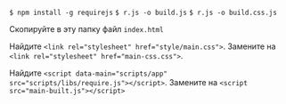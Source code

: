 ``$ npm install -g requirejs``
``$ r.js -o build.js``
``$ r.js -o build.css.js``

Скопируйте в эту папку файл ``index.html``

Найдите ``<link rel="stylesheet" href="style/main.css">``. Замените на ``<link rel="stylesheet" href="main-css.css">``.

Найдите ``<script data-main="scripts/app" src="scripts/libs/require.js"></script>``. Замените на ``<script src="main-built.js"></script>``